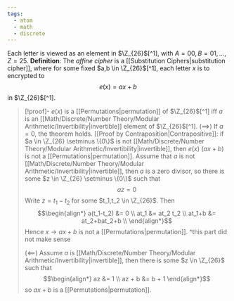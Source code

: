 ```yaml
---
tags:
  - atom
  - math
  - discrete
---
```

Each letter is viewed as an element in $\Z_{26}$[^1], with $A=00, B=01, \dots, Z=25$. 
**Definition**: The *affine cipher* is a [[Substitution Ciphers|substitution cipher]], where for some fixed $a,b \in \Z_{26}$[^1], each letter $x$ is to encrypted to
$$ e(x) = ax + b $$
in $\Z_{26}$[^1].

> [!proof]- $e(x)$ is a [[Permutations|permutation]] of $\Z_{26}$[^1] iff $a$ is an [[Math/Discrete/Number Theory/Modular Arithmetic/Invertibility|invertible]] element of $\Z_{26}$[^1].
> $(\implies)$
> If $a=0$, the theorem holds.
> [[Proof by Contraposition|Contrapositive]]: if $a \in \Z_{26} \setminus \{0\}$ is not [[Math/Discrete/Number Theory/Modular Arithmetic/Invertibility|invertible]], then $e(x)$ ($ax+b$) is not a [[Permutations|permutation]].
> Assume that $a$ is not [[Math/Discrete/Number Theory/Modular Arithmetic/Invertibility|invertible]], then $a$ is a zero divisor, so there is some $z \in \Z_{26} \setminus \{0\}$ such that
> $$az = 0$$
> Write $z = t_1 - t_2$ for some $t_1,t_2 \in \Z_{26}$. Then 
> $$\begin{align*}
> 	a(t_1-t_2) &= 0 \\
> 	at_1 &= at_2 t_2 \\
> 	at_1+b &= at_2+bat_2+b \\
> \end{align*}$$
> Hence $x \to ax + b$ is not a [[Permutations|permutation]].
> ^this part did not make sense
> 
> $(\impliedby)$
> Assume $a$ is [[Math/Discrete/Number Theory/Modular Arithmetic/Invertibility|invertible]], then there is some $z \in \Z_{26}$ such that
> $$\begin{align*}
> 	az &= 1 \\
> 	az + b &= b + 1
> \end{align*}$$
> so $ax + b$ is a [[Permutations|permutation]].

[^2]:  [[Residue Classes]]